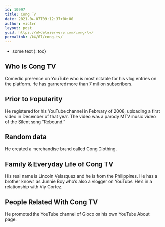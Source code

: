 ```yaml
---
id: 10997
title: Cong TV
date: 2021-04-07T09:12:37+00:00
author: victor
layout: post
guid: https://ukdataservers.com/cong-tv/
permalink: /04/07/cong-tv/
---
```


* some text
{: toc}


## Who is Cong TV



Comedic presence on YouTube who is most notable for his vlog entries on the platform. He has garnered more than 7 million subscribers.

                
                
                
## Prior to Popularity



He registered for his YouTube channel in February of 2008, uploading a first video in December of that year. The video was a parody MTV music video of the Silent song &#8220;Rebound.&#8221;

                
                
                
## Random data



He created a merchandise brand called Cong Clothing.

                
                
                
## Family & Everyday Life of Cong TV



His real name is Lincoln Velasquez and he is from the Philippines. He has a brother known as Junnie Boy who&#8217;s also a vlogger on YouTube. He&#8217;s in a relationship with Viy Cortez.

                
                
                
## People Related With Cong TV



He promoted the YouTube channel of Gloco on his own YouTube About page.

                
              
            
          
          
          